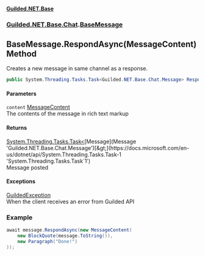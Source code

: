 
#### [Guilded.NET.Base](index 'index')
### [Guilded.NET.Base.Chat](index#Guilded_NET_Base_Chat 'Guilded.NET.Base.Chat').[BaseMessage](BaseMessage 'Guilded.NET.Base.Chat.BaseMessage')
## BaseMessage.RespondAsync(MessageContent) Method
Creates a new message in same channel as a response.  
```csharp
public System.Threading.Tasks.Task<Guilded.NET.Base.Chat.Message> RespondAsync(Guilded.NET.Base.Chat.MessageContent content);
```

#### Parameters
<a name='Guilded_NET_Base_Chat_BaseMessage_RespondAsync(Guilded_NET_Base_Chat_MessageContent)_content'></a>
`content` [MessageContent](MessageContent 'Guilded.NET.Base.Chat.MessageContent')  
The contents of the message in rich text markup
  

#### Returns
[System.Threading.Tasks.Task&lt;](https://docs.microsoft.com/en-us/dotnet/api/System.Threading.Tasks.Task-1 'System.Threading.Tasks.Task`1')[Message](Message 'Guilded.NET.Base.Chat.Message')[&gt;](https://docs.microsoft.com/en-us/dotnet/api/System.Threading.Tasks.Task-1 'System.Threading.Tasks.Task`1')  
Message posted

#### Exceptions
[GuildedException](GuildedException 'Guilded.NET.Base.GuildedException')  
When the client receives an error from Guilded API
### Example
```csharp
await message.RespondAsync(new MessageContent(  
    new BlockQuote(message.ToString()),  
    new Paragraph("Done!")      
));  
```
